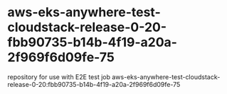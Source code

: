 # aws-eks-anywhere-test-cloudstack-release-0-20-fbb90735-b14b-4f19-a20a-2f969f6d09fe-75
repository for use with E2E test job aws-eks-anywhere-test-cloudstack-release-0-20:fbb90735-b14b-4f19-a20a-2f969f6d09fe-75
